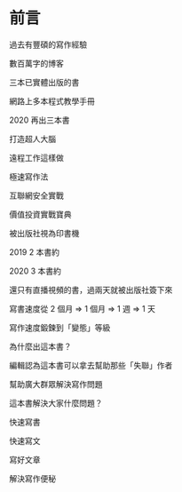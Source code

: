 # 前言

過去有豐碩的寫作經驗

數百萬字的博客

三本已實體出版的書

網路上多本程式教學手冊

2020 再出三本書

打造超人大腦

遠程工作這樣做

極速寫作法


互聯網安全實戰

價值投資實戰寶典

被出版社視為印書機

2019 2 本書約

2020 3 本書約

還只有直播視頻的書，過兩天就被出版社簽下來

寫書速度從 2 個月 => 1 個月 => 1 週 => 1 天

寫作速度鍛鍊到「變態」等級

為什麼出這本書？

編輯認為這本書可以拿去幫助那些「失聯」作者

幫助廣大群眾解決寫作問題

這本書解決大家什麼問題？

快速寫書

快速寫文

寫好文章

解決寫作便秘
